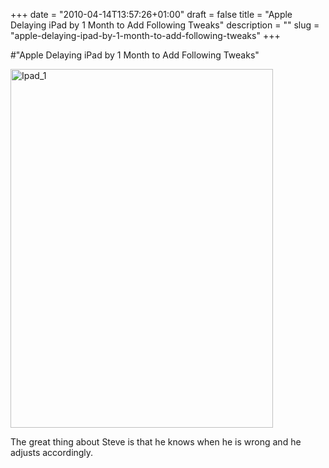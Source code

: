 +++
date = "2010-04-14T13:57:26+01:00"
draft = false
title = "Apple Delaying iPad by 1 Month to Add Following Tweaks"
description = ""
slug = "apple-delaying-ipad-by-1-month-to-add-following-tweaks"
+++

#"Apple Delaying iPad by 1 Month to Add Following Tweaks"


 <div class='p_embed p_image_embed'>
<img alt="Ipad_1" height="574" src="http://getfile2.posterous.com/getfile/files.posterous.com/conoroneill/2fRltVXZSWMURv2BPcmIiIB7e0UIHerRkWfRcv32WmPHb7StZl3gP9LXba17/iPad_1.1.jpg" width="420" />
</div>
<p>The great thing about Steve is that he knows when he is wrong and he adjusts accordingly. </p>
 